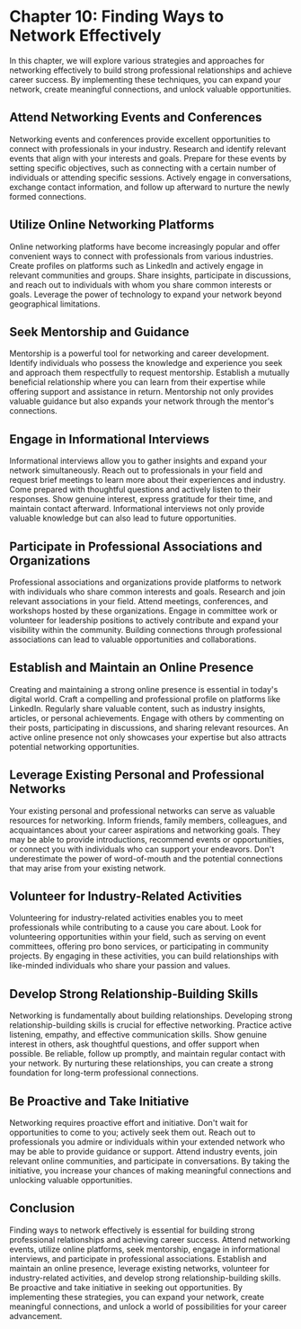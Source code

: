Chapter 10: Finding Ways to Network Effectively
===============================================

In this chapter, we will explore various strategies and approaches for networking effectively to build strong professional relationships and achieve career success. By implementing these techniques, you can expand your network, create meaningful connections, and unlock valuable opportunities.

Attend Networking Events and Conferences
----------------------------------------

Networking events and conferences provide excellent opportunities to connect with professionals in your industry. Research and identify relevant events that align with your interests and goals. Prepare for these events by setting specific objectives, such as connecting with a certain number of individuals or attending specific sessions. Actively engage in conversations, exchange contact information, and follow up afterward to nurture the newly formed connections.

Utilize Online Networking Platforms
-----------------------------------

Online networking platforms have become increasingly popular and offer convenient ways to connect with professionals from various industries. Create profiles on platforms such as LinkedIn and actively engage in relevant communities and groups. Share insights, participate in discussions, and reach out to individuals with whom you share common interests or goals. Leverage the power of technology to expand your network beyond geographical limitations.

Seek Mentorship and Guidance
----------------------------

Mentorship is a powerful tool for networking and career development. Identify individuals who possess the knowledge and experience you seek and approach them respectfully to request mentorship. Establish a mutually beneficial relationship where you can learn from their expertise while offering support and assistance in return. Mentorship not only provides valuable guidance but also expands your network through the mentor's connections.

Engage in Informational Interviews
----------------------------------

Informational interviews allow you to gather insights and expand your network simultaneously. Reach out to professionals in your field and request brief meetings to learn more about their experiences and industry. Come prepared with thoughtful questions and actively listen to their responses. Show genuine interest, express gratitude for their time, and maintain contact afterward. Informational interviews not only provide valuable knowledge but can also lead to future opportunities.

Participate in Professional Associations and Organizations
----------------------------------------------------------

Professional associations and organizations provide platforms to network with individuals who share common interests and goals. Research and join relevant associations in your field. Attend meetings, conferences, and workshops hosted by these organizations. Engage in committee work or volunteer for leadership positions to actively contribute and expand your visibility within the community. Building connections through professional associations can lead to valuable opportunities and collaborations.

Establish and Maintain an Online Presence
-----------------------------------------

Creating and maintaining a strong online presence is essential in today's digital world. Craft a compelling and professional profile on platforms like LinkedIn. Regularly share valuable content, such as industry insights, articles, or personal achievements. Engage with others by commenting on their posts, participating in discussions, and sharing relevant resources. An active online presence not only showcases your expertise but also attracts potential networking opportunities.

Leverage Existing Personal and Professional Networks
----------------------------------------------------

Your existing personal and professional networks can serve as valuable resources for networking. Inform friends, family members, colleagues, and acquaintances about your career aspirations and networking goals. They may be able to provide introductions, recommend events or opportunities, or connect you with individuals who can support your endeavors. Don't underestimate the power of word-of-mouth and the potential connections that may arise from your existing network.

Volunteer for Industry-Related Activities
-----------------------------------------

Volunteering for industry-related activities enables you to meet professionals while contributing to a cause you care about. Look for volunteering opportunities within your field, such as serving on event committees, offering pro bono services, or participating in community projects. By engaging in these activities, you can build relationships with like-minded individuals who share your passion and values.

Develop Strong Relationship-Building Skills
-------------------------------------------

Networking is fundamentally about building relationships. Developing strong relationship-building skills is crucial for effective networking. Practice active listening, empathy, and effective communication skills. Show genuine interest in others, ask thoughtful questions, and offer support when possible. Be reliable, follow up promptly, and maintain regular contact with your network. By nurturing these relationships, you can create a strong foundation for long-term professional connections.

Be Proactive and Take Initiative
--------------------------------

Networking requires proactive effort and initiative. Don't wait for opportunities to come to you; actively seek them out. Reach out to professionals you admire or individuals within your extended network who may be able to provide guidance or support. Attend industry events, join relevant online communities, and participate in conversations. By taking the initiative, you increase your chances of making meaningful connections and unlocking valuable opportunities.

Conclusion
----------

Finding ways to network effectively is essential for building strong professional relationships and achieving career success. Attend networking events, utilize online platforms, seek mentorship, engage in informational interviews, and participate in professional associations. Establish and maintain an online presence, leverage existing networks, volunteer for industry-related activities, and develop strong relationship-building skills. Be proactive and take initiative in seeking out opportunities. By implementing these strategies, you can expand your network, create meaningful connections, and unlock a world of possibilities for your career advancement.
